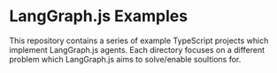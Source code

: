 # LangGraph.js Examples

This repository contains a series of example TypeScript projects which implement LangGraph.js agents. Each directory focuses on a different problem which LangGraph.js aims to solve/enable soultions for.
